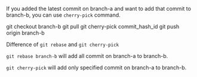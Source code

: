 If you added the latest commit on branch-a and want to add that commit to branch-b, you can use `cherry-pick` command.

git checkout branch-b
git pull
git cherry-pick commit_hash_id
git push origin branch-b

Difference of `git rebase` and `git cherry-pick`

`git rebase branch-b` will add all commit on branch-a to branch-b.

`git cherry-pick` will add only specified commit on branch-a to branch-b.
